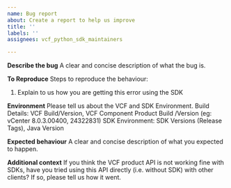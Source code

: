 ```yaml
---
name: Bug report
about: Create a report to help us improve
title: ''
labels: ''
assignees: vcf_python_sdk_maintainers

---
```


**Describe the bug**
A clear and concise description of what the bug is.

**To Reproduce**
Steps to reproduce the behaviour:
1. Explain to us how you are getting this error using the SDK

**Environment**
Please tell us about the VCF and SDK Environment. 
Build Details: VCF Build/Version, VCF Component Product Build /Version (eg: vCenter 8.0.3.00400, 24322831)
SDK Environment: SDK Versions (Release Tags), Java Version

**Expected behaviour**
A clear and concise description of what you expected to happen.

**Additional context**
If you think the VCF product API is not working fine with SDKs, have you tried using this API directly (i.e. without SDK) with other clients? If so, please tell us how it went.
